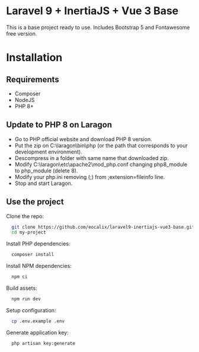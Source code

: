 # Laravel 9 + InertiaJS + Vue 3 Base

This is a base project ready to use.
Includes Bootstrap 5 and Fontawesome free version.


# Installation
## Requirements
- Composer
- NodeJS
- PHP 8+

## Update to PHP 8 on Laragon
- Go to PHP official website and download PHP 8 version.
- Put the zip on C:\laragon\bin\php (or the path that corresponds to your development environment).
- Descompress in a folder with same name that downloaded zip.
- Modify C:\laragon\etc\apache2\mod_php.conf changing php8_module to php_module (delete 8).
- Modify your php.ini removing (;) from ;extension=fileinfo line.
- Stop and start Laragon.

## Use the project
Clone the repo:
```bash
  git clone https://github.com/eocalix/laravel9-inertiajs-vue3-base.git my-project
  cd my-project
```

Install PHP dependencies:
```bash
  composer install
```

Install NPM dependencies:
```bash
  npm ci
```

Build assets:
```bash
  npm run dev
```

Setup configuration:
```bash
  cp .env.example .env
```

Generate application key:
```bash
  php artisan key:generate
```
